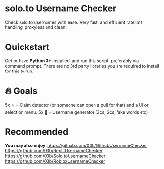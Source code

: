 # solo.to Username Checker
Check solo.to usernames with ease. Very fast, and efficient ratelimit handling, proxyless and clean.
# Quickstart
Get or have **Python 3+** installed, and run this script, preferably via command prompt. There are no 3rd party libraries you are required to install for this to run.
# 🔥 Goals
5x ⭐ = Claim detector (or someone can open a pull for that) and a UI or selection menu.
5x 🍴 = Username generator (3cs, 2cs, fake words etc)

# Recommended
**You may also enjoy**:
https://github.com/03b/GithubUsernameChecker
https://github.com/03b/ReplitUsernameChecker
https://github.com/03b/Solo.toUsernameChecker
https://github.com/03b/RobloxUsernameChecker
